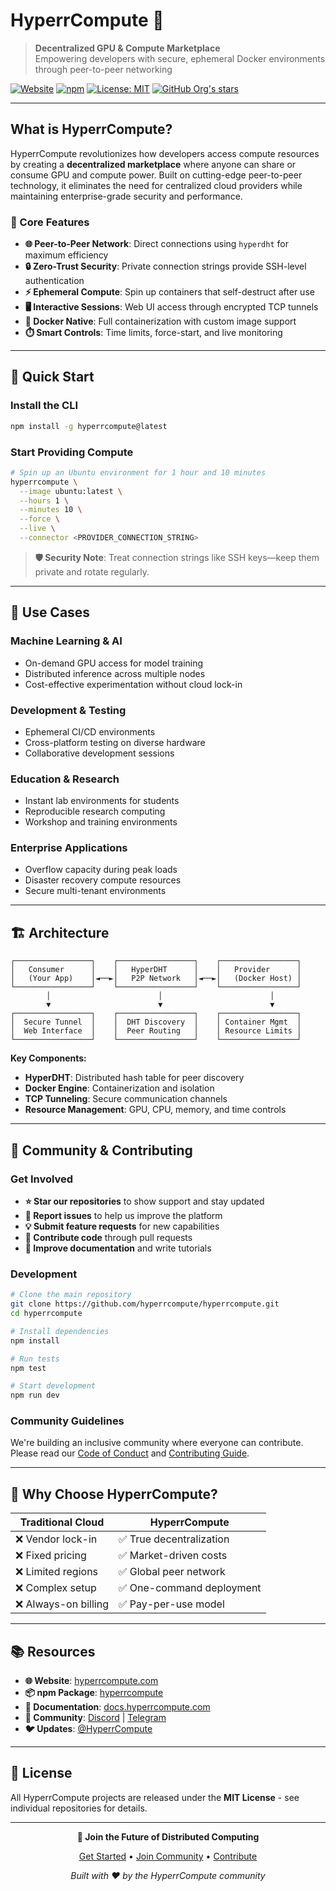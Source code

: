 # HyperrCompute 🚀

> **Decentralized GPU & Compute Marketplace**  
> Empowering developers with secure, ephemeral Docker environments through peer-to-peer networking

[![Website](https://img.shields.io/badge/Website-hyperrcompute.com-blue?style=flat-square)](http://hyperrcompute.com)
[![npm](https://img.shields.io/npm/v/hyperrcompute?style=flat-square&logo=npm)](https://www.npmjs.com/package/hyperrcompute)
[![License: MIT](https://img.shields.io/badge/License-MIT-yellow.svg?style=flat-square)](https://opensource.org/licenses/MIT)
[![GitHub Org's stars](https://img.shields.io/github/stars/hyperrcompute?style=social)](https://github.com/hyperrcompute)

---

## What is HyperrCompute?

HyperrCompute revolutionizes how developers access compute resources by creating a **decentralized marketplace** where anyone can share or consume GPU and compute power. Built on cutting-edge peer-to-peer technology, it eliminates the need for centralized cloud providers while maintaining enterprise-grade security and performance.

### 🎯 Core Features

- **🌐 Peer-to-Peer Network**: Direct connections using `hyperdht` for maximum efficiency
- **🔒 Zero-Trust Security**: Private connection strings provide SSH-level authentication
- **⚡ Ephemeral Compute**: Spin up containers that self-destruct after use
- **🖥️ Interactive Sessions**: Web UI access through encrypted TCP tunnels
- **🐳 Docker Native**: Full containerization with custom image support
- **⏱️ Smart Controls**: Time limits, force-start, and live monitoring

---

## 🚀 Quick Start

### Install the CLI
```bash
npm install -g hyperrcompute@latest
```

### Start Providing Compute
```bash
# Spin up an Ubuntu environment for 1 hour and 10 minutes
hyperrcompute \
  --image ubuntu:latest \
  --hours 1 \
  --minutes 10 \
  --force \
  --live \
  --connector <PROVIDER_CONNECTION_STRING>
```

> **🛡️ Security Note**: Treat connection strings like SSH keys—keep them private and rotate regularly.

---

## 🧠 Use Cases

### **Machine Learning & AI**
- On-demand GPU access for model training
- Distributed inference across multiple nodes
- Cost-effective experimentation without cloud lock-in

### **Development & Testing**
- Ephemeral CI/CD environments
- Cross-platform testing on diverse hardware
- Collaborative development sessions

### **Education & Research**
- Instant lab environments for students
- Reproducible research computing
- Workshop and training environments

### **Enterprise Applications**
- Overflow capacity during peak loads
- Disaster recovery compute resources
- Secure multi-tenant environments

---

## 🏗️ Architecture

```
┌─────────────────┐    ┌─────────────────┐    ┌─────────────────┐
│   Consumer      │    │   HyperDHT      │    │   Provider      │
│   (Your App)    │◄──►│   P2P Network   │◄──►│   (Docker Host) │
└─────────────────┘    └─────────────────┘    └─────────────────┘
        │                        │                        │
        ▼                        ▼                        ▼
┌─────────────────┐    ┌─────────────────┐    ┌─────────────────┐
│  Secure Tunnel  │    │  DHT Discovery  │    │ Container Mgmt  │
│  Web Interface  │    │  Peer Routing   │    │ Resource Limits │
└─────────────────┘    └─────────────────┘    └─────────────────┘
```

**Key Components:**
- **HyperDHT**: Distributed hash table for peer discovery
- **Docker Engine**: Containerization and isolation
- **TCP Tunneling**: Secure communication channels
- **Resource Management**: GPU, CPU, memory, and time controls

---

## 🤝 Community & Contributing

### Get Involved

- **⭐ Star our repositories** to show support and stay updated
- **🐛 Report issues** to help us improve the platform
- **💡 Submit feature requests** for new capabilities
- **🔀 Contribute code** through pull requests
- **📖 Improve documentation** and write tutorials

### Development

```bash
# Clone the main repository
git clone https://github.com/hyperrcompute/hyperrcompute.git
cd hyperrcompute

# Install dependencies
npm install

# Run tests
npm test

# Start development
npm run dev
```

### Community Guidelines

We're building an inclusive community where everyone can contribute. Please read our [Code of Conduct](https://github.com/hyperrcompute/.github/blob/main/CODE_OF_CONDUCT.md) and [Contributing Guide](https://github.com/hyperrcompute/.github/blob/main/CONTRIBUTING.md).

---


## 🌟 Why Choose HyperrCompute?

| Traditional Cloud | HyperrCompute |
|-------------------|---------------|
| ❌ Vendor lock-in | ✅ True decentralization |
| ❌ Fixed pricing | ✅ Market-driven costs |
| ❌ Limited regions | ✅ Global peer network |
| ❌ Complex setup | ✅ One-command deployment |
| ❌ Always-on billing | ✅ Pay-per-use model |

---

## 📚 Resources

- **🌐 Website**: [hyperrcompute.com](http://hyperrcompute.com)
- **📦 npm Package**: [hyperrcompute](https://www.npmjs.com/package/hyperrcompute)
- **📖 Documentation**: [docs.hyperrcompute.com](http://docs.hyperrcompute.com)
- **💬 Community**: [Discord](https://discord.gg/hyperrcompute) | [Telegram](https://t.me/hyperrcompute)
- **🐦 Updates**: [@HyperrCompute](https://twitter.com/hyperrcompute)

---

## 📄 License

All HyperrCompute projects are released under the **MIT License** - see individual repositories for details.

---

<div align="center">

**🚀 Join the Future of Distributed Computing**

[Get Started](https://docs.hyperrcompute.com) • [Join Community](https://discord.gg/hyperrcompute) • [Contribute](https://github.com/hyperrcompute/hyperrcompute/blob/main/CONTRIBUTING.md)

*Built with ❤️ by the HyperrCompute community*

</div>
